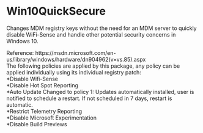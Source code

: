 # Win10QuickSecure
Changes MDM registry keys without the need for an MDM server to quickly disable WiFi-Sense and handle other potential security concerns in Windows 10.

<p>Reference: https://msdn.microsoft.com/en-us/library/windows/hardware/dn904962(v=vs.85).aspx
<br>The following policies are applied by this package, any policy can be applied individually using its individual registry patch:
<br>*Disable Wifi-Sense
<br>*Disable Hot Spot Reporting
<br>*Auto Update Changed to policy 1: Updates automatically installed, user is notified to schedule a restart. If not scheduled in 7 days, restart is automatic.
<br>*Restrict Telemetry Reporting
<br>*Disable Microsoft Experimentation
<br>*Disable Build Previews
